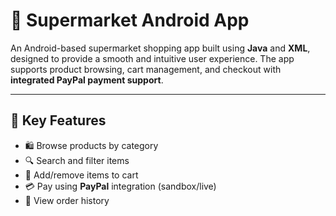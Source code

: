# 🛒 Supermarket Android App

An Android-based supermarket shopping app built using **Java** and **XML**, designed to provide a smooth and intuitive user experience. The app supports product browsing, cart management, and checkout with **integrated PayPal payment support**.

---

## 📱 Key Features

- 🛍️ Browse products by category
- 🔍 Search and filter items
- 🧺 Add/remove items to cart
- 💳 Pay using **PayPal** integration (sandbox/live)
- 🧾 View order history
